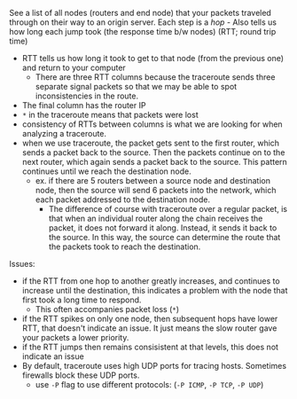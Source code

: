 
See a list of all nodes (routers and end node) that your packets traveled through on their way to an origin server. Each step is a *hop*
	- Also tells us how long each jump took (the response time b/w nodes) (RTT; round trip time)
- RTT tells us how long it took to get to that node (from the previous one) and return to your computer
	- There are three RTT columns because the traceroute sends three separate signal packets so that we may be able to spot inconsistencies in the route.
- The final column has the router IP
- `*` in the traceroute means that packets were lost
- consistency of RTTs between columns is what we are looking for when analyzing a traceroute.  
- when we use traceroute, the packet gets sent to the first router, which sends a packet back to the source. Then the packets continue on to the next router, which again sends a packet back to the source. This pattern continues until we reach the destination node.
	- ex. if there are 5 routers between a source node and destination node, then the source will send 6 packets into the network, which each packet addressed to the destination node.
		- The difference of course with traceroute over a regular packet, is that when an individual router along the chain receives the packet, it does not forward it along. Instead, it sends it back to the source. In this way, the source can determine the route that the packets took to reach the destination.

Issues:
- if the RTT from one hop to another greatly increases, and continues to increase until the destination, this indicates a problem with the node that first took a long time to respond. 
	- This often accompanies packet loss (`*`)
- if the RTT spikes on only one node, then subsequent hops have lower RTT, that doesn't indicate an issue. It just means the slow router gave your packets a lower priority.
- if the RTT jumps then remains consisistent at that levels, this does not indicate an issue
- By default, traceroute uses high UDP ports for tracing hosts. Sometimes firewalls block these UDP ports. 
	- use `-P` flag to use different protocols: (`-P ICMP`, `-P TCP`, `-P UDP`)
